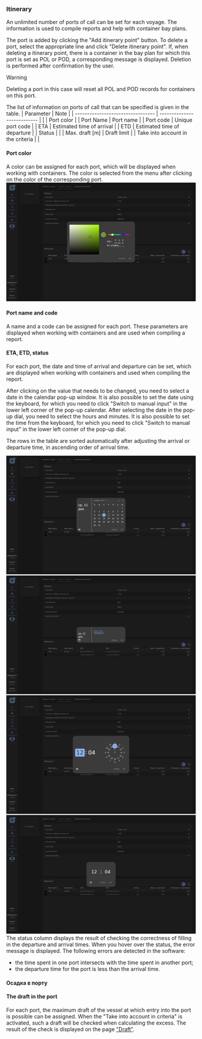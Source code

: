 ### Itinerary
An unlimited number of ports of call can be set for each voyage. The information is used to compile reports and help with container bay plans.

The port is added by clicking the "Add itinerary point" button. To delete a port, select the appropriate line and click "Delete itinerary point". If, when deleting a itinerary point, there is a container in the bay plan for which this port is set as POL or POD, a corresponding message is displayed. Deletion is performed after confirmation by the user.

> [!WARNING] 
> Deleting a port in this case will reset all POL and POD records for containers on this port.

The list of information on ports of call that can be specified is given in the table. 
| Parameter                         | Note                        |
| --------------------------------- | --------------------------- |
|                                   | Port color                  |
| Port Name                         | Port name                   |
| Port code                         | Unique port code            |
| ETA                               | Estimated time of arrival   |
| ETD                               | Estimated time of departure |
| Status                            |                             |
| Max. draft [m]                    | Draft limit                 |
| Take into account in the criteria |                             |

#### Port color
A color can be assigned for each port, which will be displayed when working with containers. The color is selected from the menu after clicking on the color of the corresponding port.
![Port color selection](/assets/image/program_sheets/en/sheet04_info/wayinfo_color.png "Port color selection")

#### Port name and code
A name and a code can be assigned for each port. These parameters are displayed when working with containers and are used when compiling a report.

#### ETA, ETD, status
For each port, the date and time of arrival and departure can be set, which are displayed when working with containers and used when compiling the report.

After clicking on the value that needs to be changed, you need to select a date in the calendar pop-up window. It is also possible to set the date using the keyboard, for which you need to click "Switch to manual input" in the lower left corner of the pop-up calendar. After selecting the date in the pop-up dial, you need to select the hours and minutes. It is also possible to set the time from the keyboard, for which you need to click "Switch to manual input" in the lower left corner of the pop-up dial.

The rows in the table are sorted automatically after adjusting the arrival or departure time, in ascending order of arrival time.

![Calendar](/assets/image/program_sheets/en/sheet04_info/wayinfo_calendar.png "Calendar")
![Date selection](/assets/image/program_sheets/en/sheet04_info/wayinfo_date.png "Date selection")
![Dial](/assets/image/program_sheets/en/sheet04_info/wayinfo_watch.png "Dial")
![Timing](/assets/image/program_sheets/en/sheet04_info/wayinfo_time.png "Timing")
The status column displays the result of checking the correctness of filling in the departure and arrival times. When you hover over the status, the error message is displayed. The following errors are detected in the software:
- the time spent in one port intersects with the time spent in another port;
- the departure time for the port is less than the arrival time.

#### Осадка в порту
#### The draft in the port
For each port, the maximum draft of the vessel at which entry into the port is possible can be assigned. When the "Take into account in criteria" is activated, such a draft will be checked when calculating the excess. The result of the check is displayed on the page ["Draft"](/docs/user-guide/en/part06_draft/part06_draft.md).